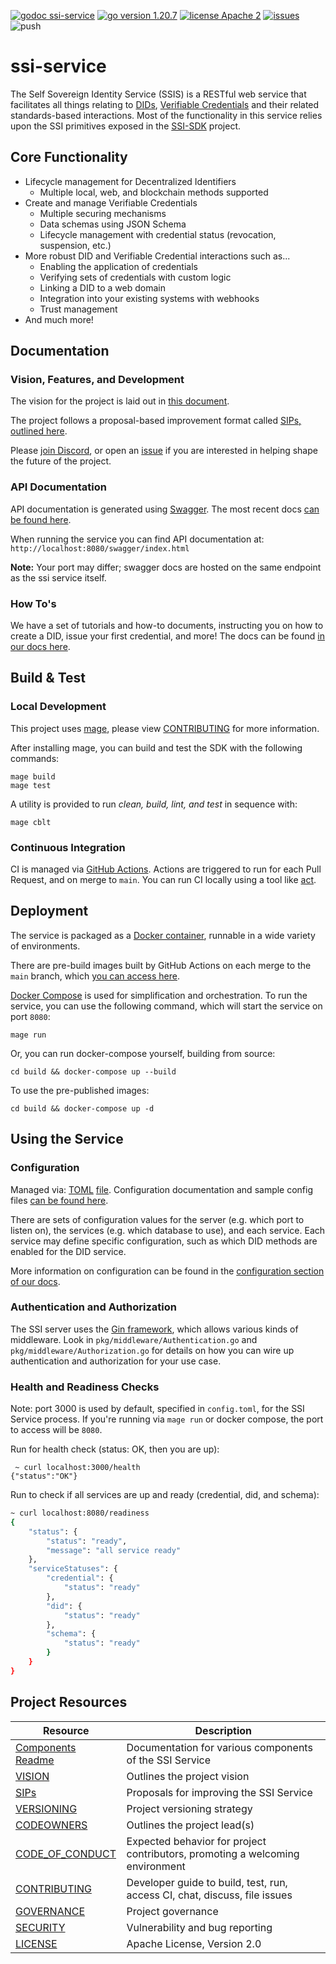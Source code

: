 [![godoc ssi-service](https://img.shields.io/badge/godoc-ssi--service-blue)](https://github.com/extrimian/ssi-service)
[![go version 1.20.7](https://img.shields.io/badge/go_version-1.20.7-brightgreen)](https://go.dev/)
[![license Apache 2](https://img.shields.io/badge/license-Apache%202-black)](https://github.com/extrimian/ssi-service/blob/main/LICENSE)
[![issues](https://img.shields.io/github/issues/TBD54566975/ssi-service)](https://github.com/extrimian/ssi-service/issues)
![push](https://github.com/extrimian/ssi-service/workflows/ssi-service-ci/badge.svg?branch=main&event=push)

# ssi-service

The Self Sovereign Identity Service (SSIS) is a RESTful web service that facilitates all things relating
to [DIDs](https://www.w3.org/TR/did-core/),
[Verifiable Credentials](https://www.w3.org/TR/vc-data-model) and their related standards-based interactions. Most of
the functionality in this service
relies upon the SSI primitives exposed in the [SSI-SDK](https://github.com/extrimian/ssi-sdk) project.

## Core Functionality

- Lifecycle management for Decentralized Identifiers
    - Multiple local, web, and blockchain methods supported
- Create and manage Verifiable Credentials
    - Multiple securing mechanisms
    - Data schemas using JSON Schema
    - Lifecycle management with credential status (revocation, suspension, etc.)
- More robust DID and Verifiable Credential interactions such as...
    - Enabling the application of credentials
    - Verifying sets of credentials with custom logic
    - Linking a DID to a web domain
    - Integration into your existing systems with webhooks
    - Trust management
- And much more!

## Documentation

### Vision, Features, and Development

The vision for the project is laid out in [this document](doc/service/vision.md).

The project follows a proposal-based improvement format called [SIPs, outlined here](sip/README.md).

Please [join Discord](https://discord.com/invite/tbd), or open an [issue](https://github.com/extrimian/ssi-service/issues) if you are interested in helping shape the future of the
project.

### API Documentation

API documentation is generated using [Swagger](https://swagger.io/). The most recent
docs [can be found here](doc/swagger.yaml).

When running the service you can find API documentation at: `http://localhost:8080/swagger/index.html`

**Note:** Your port may differ; swagger docs are hosted on the same endpoint as the ssi service itself.

### How To's

We have a set of tutorials and how-to documents, instructing you on how to create a DID, issue your first credential,
and more! The docs can be found [in our docs here](doc/README.md).

## Build & Test

### Local Development
This project uses [mage](https://magefile.org/), please
view [CONTRIBUTING](https://github.com/extrimian/ssi-service/blob/main/CONTRIBUTING.md) for more information.

After installing mage, you can build and test the SDK with the following commands:

```
mage build
mage test
```

A utility is provided to run _clean, build, lint, and test_ in sequence with:

```
mage cblt
```

### Continuous Integration

CI is managed via [GitHub Actions](https://github.com/extrimian/ssi-service/actions). Actions are triggered to run for
each Pull Request, and on merge to `main`.
You can run CI locally using a tool like [act](https://github.com/nektos/act).

## Deployment

The service is packaged as a [Docker container](https://www.docker.com/), runnable in a wide variety of
environments.

There are pre-build images built by GitHub Actions on each merge to the `main` branch,
which [you can access here](https://github.com/orgs/TBD54566975/packages?repo_name=ssi-service).

[Docker Compose](https://docs.docker.com/compose/) is used for simplification and orchestration. To run
the service, you can use the following command, which will start the service on port `8080`:

```shell
mage run
```

Or, you can run docker-compose yourself, building from source:

```shell
cd build && docker-compose up --build
```

To use the pre-published images:

```shell
cd build && docker-compose up -d
```

## Using the Service

### Configuration

Managed via:
[TOML](https://toml.io/en/) [file](config/dev.toml). Configuration documentation and sample config
files [can be found here](config/README.md).

There are sets of configuration values for the server (e.g. which port to listen on), the services (e.g. which database
to use),
and each service. Each service may define specific configuration, such as which DID methods are enabled for the DID
service.

More information on configuration can be found in the [configuration section of our docs](doc/README.md).

### Authentication and Authorization

The SSI server uses the [Gin framework](https://github.com/gin-gonic/gin), which allows various kinds of middleware.
Look in `pkg/middleware/Authentication.go` and `pkg/middleware/Authorization.go` for details on how you can wire up
authentication and authorization for your use case.

### Health and Readiness Checks

Note: port 3000 is used by default, specified in `config.toml`, for the SSI Service process. If you're running
via `mage run` or docker compose, the port to access will be `8080`.

Run for health check (status: OK, then you are up):

```shell
 ~ curl localhost:3000/health
{"status":"OK"}
```

Run to check if all services are up and ready (credential, did, and schema):

```bash
~ curl localhost:8080/readiness
{
    "status": {
        "status": "ready",
        "message": "all service ready"
    },
    "serviceStatuses": {
        "credential": {
            "status": "ready"
        },
        "did": {
            "status": "ready"
        },
        "schema": {
            "status": "ready"
        }
    }
}
```

## Project Resources

| Resource                                                                                   | Description                                                                   |
|--------------------------------------------------------------------------------------------|-------------------------------------------------------------------------------|
| [Components Readme](https://github.com/extrimian/ssi-service/blob/main/doc/README.md)    | Documentation for various components of the SSI Service                       |
| [VISION](https://github.com/extrimian/ssi-service/blob/main/doc/VISION.md)               | Outlines the project vision                                                   |
| [SIPs](sip/README.md)                                                                      | Proposals for improving the SSI Service                                       |
| [VERSIONING](https://github.com/extrimian/ssi-service/blob/main/doc/VERSIONING.md)       | Project versioning strategy                                                   |
| [CODEOWNERS](https://github.com/extrimian/ssi-service/blob/main/CODEOWNERS)              | Outlines the project lead(s)                                                  |
| [CODE_OF_CONDUCT](https://github.com/extrimian/ssi-service/blob/main/CODE_OF_CONDUCT.md) | Expected behavior for project contributors, promoting a welcoming environment |
| [CONTRIBUTING](https://github.com/extrimian/ssi-service/blob/main/CONTRIBUTING.md)       | Developer guide to build, test, run, access CI, chat, discuss, file issues    |
| [GOVERNANCE](https://github.com/extrimian/ssi-service/blob/main/GOVERNANCE.md)           | Project governance                                                            |
| [SECURITY](https://github.com/extrimian/ssi-service/blob/main/SECURITY.md)               | Vulnerability and bug reporting                                               |
| [LICENSE](https://github.com/extrimian/ssi-service/blob/main/LICENSE)                    | Apache License, Version 2.0                                                   |
